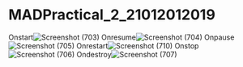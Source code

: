 # MADPractical_2_21012012019
Onstart![Screenshot (703)](https://user-images.githubusercontent.com/108799765/187068584-f4afc27d-e2f2-4220-b04f-b4fb959eba50.png)
Onresume![Screenshot (704)](https://user-images.githubusercontent.com/108799765/187068602-00c44d62-f078-474d-a422-10b88c4f3e69.png)
Onpause![Screenshot (705)](https://user-images.githubusercontent.com/108799765/187068649-9389520a-1142-44cb-8f5c-40fc80631d9a.png)
Onrestart![Screenshot (710)](https://user-images.githubusercontent.com/108799765/187068656-b490aba7-1362-4339-ab15-16f92af7b352.png)
Onstop![Screenshot (706)](https://user-images.githubusercontent.com/108799765/187068664-a8cf4753-7853-44b4-88fc-cdf37eb99988.png)
Ondestroy![Screenshot (707)](https://user-images.githubusercontent.com/108799765/187068668-67c6235f-6106-43a0-ac1c-01d15020ec69.png)
